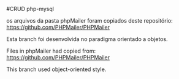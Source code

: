 #CRUD php-mysql

os arquivos da pasta phpMailer foram copiados deste repositório: https://github.com/PHPMailer/PHPMailer

Esta branch foi desenvolvida no paradigma orientado a objetos.

Files in phpMailer had copied from: https://github.com/PHPMailer/PHPMailer

This branch used object-oriented style.
